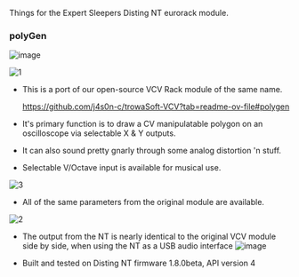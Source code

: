Things for the Expert Sleepers Disting NT eurorack module.

### polyGen
![image](https://github.com/user-attachments/assets/e90ea48e-3107-42de-8456-c7245b694b2e)

![1](https://github.com/user-attachments/assets/2b520cbd-19e5-4021-9c27-94c7ac8ce4dd)

- This is a port of our open-source VCV Rack module of the same name.

  https://github.com/j4s0n-c/trowaSoft-VCV?tab=readme-ov-file#polygen
- It's primary function is to draw a CV manipulatable polygon on an oscilloscope via selectable X & Y outputs.
- It can also sound pretty gnarly through some analog distortion 'n stuff.
- Selectable V/Octave input is available for musical use.

![3](https://github.com/user-attachments/assets/af2addc7-3f7a-45f8-b12b-d33ed953aa36)

- All of the same parameters from the original module are available.

![2](https://github.com/user-attachments/assets/e34d465a-7cae-48ee-907a-ec80cc8cdb59)

- The output from the NT is nearly identical to the original VCV module side by side, when using the NT as a USB audio interface
![image](https://github.com/user-attachments/assets/f8a3e437-e16b-480c-9add-bc196d554744)

- Built and tested on Disting NT firmware 1.8.0beta, API version 4
